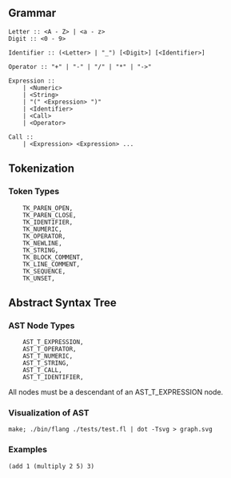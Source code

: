 ## Grammar

```
Letter :: <A - Z> | <a - z>
Digit :: <0 - 9>

Identifier :: (<Letter> | "_") [<Digit>] [<Identifier>]

Operator :: "+" | "-" | "/" | "*" | "->"

Expression ::
    | <Numeric>
    | <String>
    | "(" <Expression> ")"
    | <Identifier>
    | <Call>
    | <Operator>

Call ::
    | <Expression> <Expression> ...

```

## Tokenization

### Token Types

```
    TK_PAREN_OPEN,
    TK_PAREN_CLOSE,
    TK_IDENTIFIER,
    TK_NUMERIC,
    TK_OPERATOR,
    TK_NEWLINE,
    TK_STRING,
    TK_BLOCK_COMMENT,
    TK_LINE_COMMENT,
    TK_SEQUENCE,
    TK_UNSET,
```

## Abstract Syntax Tree

### AST Node Types

```
    AST_T_EXPRESSION,
    AST_T_OPERATOR,
    AST_T_NUMERIC,
    AST_T_STRING,
    AST_T_CALL,
    AST_T_IDENTIFIER,
```

All nodes must be a descendant of an AST_T_EXPRESSION node.

### Visualization of AST

```
make; ./bin/flang ./tests/test.fl | dot -Tsvg > graph.svg
```

### Examples

```
(add 1 (multiply 2 5) 3)
```